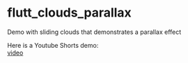 # flutt_clouds_parallax
Demo with sliding clouds that demonstrates a parallax effect   
   
Here is a Youtube Shorts demo:    
[video](https://www.youtube.com/shorts/-2UAbCwih8g)   
